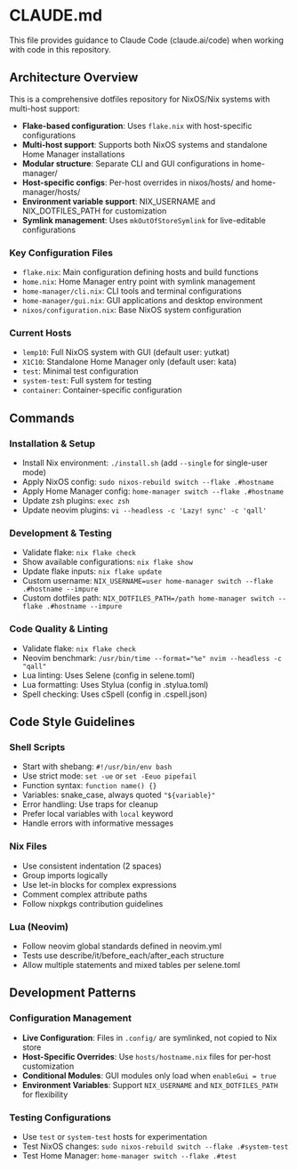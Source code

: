 # CLAUDE.md

This file provides guidance to Claude Code (claude.ai/code) when working with code in this repository.

## Architecture Overview

This is a comprehensive dotfiles repository for NixOS/Nix systems with multi-host support:

- **Flake-based configuration**: Uses `flake.nix` with host-specific configurations
- **Multi-host support**: Supports both NixOS systems and standalone Home Manager installations
- **Modular structure**: Separate CLI and GUI configurations in home-manager/
- **Host-specific configs**: Per-host overrides in nixos/hosts/ and home-manager/hosts/
- **Environment variable support**: NIX_USERNAME and NIX_DOTFILES_PATH for customization
- **Symlink management**: Uses `mkOutOfStoreSymlink` for live-editable configurations

### Key Configuration Files
- `flake.nix`: Main configuration defining hosts and build functions
- `home.nix`: Home Manager entry point with symlink management
- `home-manager/cli.nix`: CLI tools and terminal configurations
- `home-manager/gui.nix`: GUI applications and desktop environment
- `nixos/configuration.nix`: Base NixOS system configuration

### Current Hosts
- `lemp10`: Full NixOS system with GUI (default user: yutkat)
- `X1C10`: Standalone Home Manager only (default user: kata)
- `test`: Minimal test configuration
- `system-test`: Full system for testing
- `container`: Container-specific configuration

## Commands

### Installation & Setup
- Install Nix environment: `./install.sh` (add `--single` for single-user mode)
- Apply NixOS config: `sudo nixos-rebuild switch --flake .#hostname`
- Apply Home Manager config: `home-manager switch --flake .#hostname`
- Update zsh plugins: `exec zsh`
- Update neovim plugins: `vi --headless -c 'Lazy! sync' -c 'qall'`

### Development & Testing
- Validate flake: `nix flake check`
- Show available configurations: `nix flake show`
- Update flake inputs: `nix flake update`
- Custom username: `NIX_USERNAME=user home-manager switch --flake .#hostname --impure`
- Custom dotfiles path: `NIX_DOTFILES_PATH=/path home-manager switch --flake .#hostname --impure`

### Code Quality & Linting
- Validate flake: `nix flake check`
- Neovim benchmark: `/usr/bin/time --format="%e" nvim --headless -c "qall"`
- Lua linting: Uses Selene (config in selene.toml)
- Lua formatting: Uses Stylua (config in .stylua.toml)  
- Spell checking: Uses cSpell (config in .cspell.json)

## Code Style Guidelines

### Shell Scripts
- Start with shebang: `#!/usr/bin/env bash`
- Use strict mode: `set -ue` or `set -Eeuo pipefail`
- Function syntax: `function name() {}`
- Variables: snake_case, always quoted `"${variable}"`
- Error handling: Use traps for cleanup
- Prefer local variables with `local` keyword
- Handle errors with informative messages

### Nix Files
- Use consistent indentation (2 spaces)
- Group imports logically
- Use let-in blocks for complex expressions
- Comment complex attribute paths
- Follow nixpkgs contribution guidelines

### Lua (Neovim)
- Follow neovim global standards defined in neovim.yml
- Tests use describe/it/before_each/after_each structure
- Allow multiple statements and mixed tables per selene.toml

## Development Patterns

### Configuration Management
- **Live Configuration**: Files in `.config/` are symlinked, not copied to Nix store
- **Host-Specific Overrides**: Use `hosts/hostname.nix` files for per-host customization
- **Conditional Modules**: GUI modules only load when `enableGui = true`
- **Environment Variables**: Support `NIX_USERNAME` and `NIX_DOTFILES_PATH` for flexibility

### Testing Configurations
- Use `test` or `system-test` hosts for experimentation
- Test NixOS changes: `sudo nixos-rebuild switch --flake .#system-test`
- Test Home Manager: `home-manager switch --flake .#test`